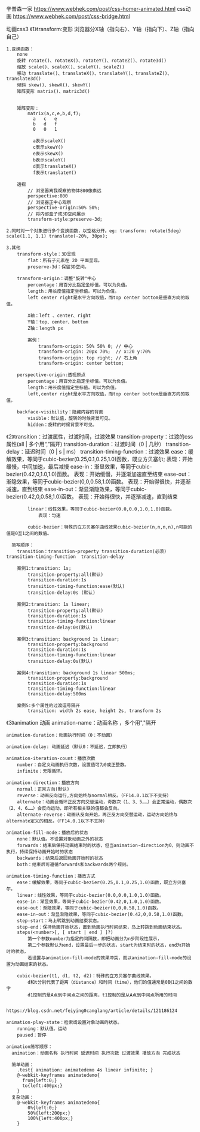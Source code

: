 辛普森一家 https://www.webhek.com/post/css-homer-animated.html
css动画   https://www.webhek.com/post/css-bridge.html

动画css3
《1》transform:变形
	浏览器分X轴（指向右）、Y轴（指向下）、Z轴（指向自己）
	
    1.变换函数：
		none
		旋转 rotate()、rotateX()、rotateY()、rotateZ()、rotate3d()
		缩放 scale()、scaleX()、scaleY()、scaleZ()
		移动 translate()、translateX()、translateY()、translateZ()、translate3d()
		倾斜 skew()、skewX()、skewY()
		矩阵变形 matrix()、matrix3d()
		
		
		矩阵变形：
			matrix(a,c,e,b,d,f);
			  a   c   e
			  b   d   f
			  0   0   1

			  a表示scaleX()
			  c表示skewY()
			  e表示skewX()
			  b表示scaleY()
			  d表示translateX()
			  f表示translateY()
			 
		透视 
			// 浏览器离我观察的物体800像素远
			perspective:800  
			// 浏览器正中心观察
			perspective-origin:50% 50%;
			// 将内部盒子成3D空间展示
			transform-style:preserve-3d;
				 
    2.同时对一个对象进行多个变换函数，以空格分开。eg: transform: rotate(5deg) scale(1.1, 1.1) translate(-20%, 30px);
        
	3.其他
		transform-style：3D呈现
			flat：所有子元素在 2D 平面呈现。
			preserve-3d：保留3D空间。
		
		transform-origin：调整"旋转"中心
			percentage：用百分比指定坐标值。可以为负值。
			length：用长度值指定坐标值。可以为负值。
			left center right是水平方向取值，而top center bottom是垂直方向的取值。
			
			X轴：left 、center、right
			Y轴：top、center、bottom
			Z轴：length px
			
			案例：
				transform-origin: 50% 50% 0; // 中心
				transform-origin: 20px 70%;  // x:20 y:70%
				transform-origin: top right; // 右上角
				transform-origin: center bottom; 
		
		perspective-origin:透视原点
			percentage：用百分比指定坐标值。可以为负值。
			length：用长度值指定坐标值。可以为负值。
			left,center right是水平方向取值，而top center bottom是垂直方向的取值。
			
		backface-visibility：隐藏内容的背面
			visible：默认值，旋转的时候背景可见。
			hidden：旋转的时候背景不可见。
		
      
《2》transition：过渡属性，过渡时间，过渡效果
      transition-property：过渡的css属性(all | 多个用“,”隔开)
      transition-duration：过渡时间（0 | 几秒）
      transition-delay：延迟时间（0 | s | ms）
      transition-timing-function：过渡效果
			ease：缓解效果，等同于cubic-bezier(0.25,0.1,0.25,1.0)函数，既立方贝塞尔;
				表现：开始缓慢，中间加速，最后减慢
			ease-in：渐显效果，等同于cubic-bezier(0.42,0,1.0,1.0)函数。
				表现：开始缓慢，并逐渐加速直至结束
			ease-out：渐隐效果，等同于cubic-bezier(0,0,0.58,1.0)函数。
				表现：开始得很快，并逐渐减速，直到结束
			ease-in-out：渐显渐隐效果，等同于cubic-bezier(0.42,0,0.58,1.0)函数。
				表现：开始得很快，并逐渐减速，直到结束

			linear：线性效果，等同于cubic-bezier(0.0,0.0,1.0,1.0)函数。
				表现：匀速

			cubic-bezier：特殊的立方贝塞尔曲线效果cubic-bezier(n,n,n,n),n可能的值是0至1之间的数值。
      
      简写顺序： 
		transition：transition-property transition-duration(必须) transition-timing-function  transition-delay 
	    
		案例1:transition: 1s;
			transition-property:all(默认)
			transition-duration:1s
			transition-timing-function:ease(默认)
			transition-delay:0s (默认)
		
		案例2:transition: 1s linear;
			transition-property:all(默认)
			transition-duration:1s
			transition-timing-function:linear
			transition-delay:0s(默认)
		
		案例3:transition: background 1s linear;
			transition-property:background
			transition-duration:1s
			transition-timing-function:linear
			transition-delay:0s(默认)
		
		案例4:transition: background 1s linear 500ms;
			transition-property:background
			transition-duration:1s
			transition-timing-function:linear
			transition-delay:500ms
	  
        案例5:多个属性的过渡逗号隔开
			transition: width 2s ease, height 2s, transform 2s
			
  
《3》animation 动画
    animation-name：动画名称 ，多个用","隔开
	
    animation-duration：动画执行时间（0：不动画）
	
    animation-delay: 动画延迟（默认0：不延迟，立即执行）
	
    animation-iteration-count：播放次数
		number：自定义动画执行次数，设置值可为0或正整数。
		infinite：无限循环。

    animation-direction：播放方向
		normal：正常方向(默认)
		reverse：动画反向运行,方向始终与normal相反。（FF14.0.1以下不支持）
		alternate：动画会循环正反方向交替运动，奇数次（1、3、5……）会正常运动，偶数次（2、4、6……）会反向运动，即所有相关联的值都会反向。
		alternate-reverse：动画从反向开始，再正反方向交替运动，运动方向始终与alternate定义的相反。（FF14.0.1以下不支持）

    animation-fill-mode：播放后的状态
		none：默认值。不设置对象动画之外的状态
		forwards：结束后保持动画结束时的状态，但当animation-direction为0，则动画不执行，持续保持动画开始时的状态
		backwards：结束后返回动画开始时的状态
		both：结束后可遵循forwards和backwards两个规则。

    animation-timing-function：播放方式
        ease：缓解效果，等同于cubic-bezier(0.25,0.1,0.25,1.0)函数，既立方贝塞尔。
        linear：线性效果，等同于cubic-bezier(0.0,0.0,1.0,1.0)函数。
        ease-in：渐显效果，等同于cubic-bezier(0.42,0,1.0,1.0)函数。
        ease-out：渐隐效果，等同于cubic-bezier(0,0,0.58,1.0)函数。
        ease-in-out：渐显渐隐效果，等同于cubic-bezier(0.42,0,0.58,1.0)函数。
        step-start：马上转跳到动画结束状态。
        step-end：保持动画开始状态，直到动画执行时间结束，马上转跳到动画结束状态。
        steps(<number>[, [ start | end ] ]?)	
			第一个参数number为指定的间隔数，即把动画分为n步阶段性展示，
			第二个参数默认为end，设置最后一步的状态，start为结束时的状态，end为开始时的状态，
			若设置与animation-fill-mode的效果冲突，而以animation-fill-mode的设置为动画结束的状态。
			
        cubic-bezier(t1, d1, t2, d2)：特殊的立方贝塞尔曲线效果。
			d和t分别代表了距离（distance）和时间（time），他们的值通常是0到1之间的数字
			d1控制的是A点到中间点之间的距离，t1控制的是从A点到中间点所用的时间
			
			https://blog.csdn.net/feiying0canglang/article/details/121186124
    
    animation-play-state：检索或设置对象动画的状态。
        running：默认值。运动
        paused：暂停

    animation简写顺序：
      animation：动画名称 执行时间 延迟时间 执行次数 过渡效果 播放方向 完成状态

      简单动画：
		.test{ animation: animatedemo 4s linear infinite; }
        @-webkit-keyframes animatedemo{
          from{left:0;}
          to{left:400px;}
        }
      复杂动画：
        @-webkit-keyframes animatedemo{
            0%{left:0;}
            50%{left:200px;}
            100%{left:400px;}
        }



